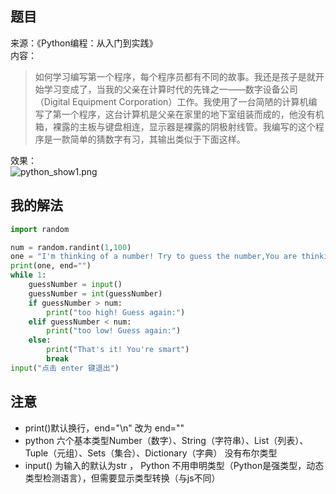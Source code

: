 ## 题目

来源：《Python编程：从入门到实践》  
内容： 
>如何学习编写第一个程序，每个程序员都有不同的故事。我还是孩子是就开始学习变成了，当我的父亲在计算时代的先锋之一——数字设备公司（Digital Equipment Corporation）工作。我使用了一台简陋的计算机编写了第一个程序，这台计算机是父亲在家里的地下室组装而成的，他没有机箱，裸露的主板与键盘相连，显示器是裸露的阴极射线管。我编写的这个程序是一款简单的猜数字有习，其输出类似于下面这样。

效果：  
![python_show1.png](http://upload-images.jianshu.io/upload_images/4988302-170b5dd48ff165b9.png?imageMogr2/auto-orient/strip%7CimageView2/2/w/1240)

## 我的解法
```python
import random

num = random.randint(1,100)
one = "I'm thinking of a number! Try to guess the number,You are thinking of:"
print(one, end="")
while 1:
	guessNumber = input()
	guessNumber = int(guessNumber)
	if guessNumber > num:
		print("too high! Guess again:")
	elif guessNumber < num: 
		print("too low! Guess again:")
	else:
		print("That's it! You're smart")
		break
input("点击 enter 键退出")
```
## 注意
- print()默认换行，end="\n"  改为 end="" 
- python 六个基本类型Number（数字）、String（字符串）、List（列表）、Tuple（元组）、Sets（集合）、Dictionary（字典）   没有布尔类型
- input() 为输入的默认为str ， Python 不用申明类型（Python是强类型，动态类型检测语言），但需要显示类型转换（与js不同）